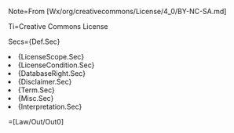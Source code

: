 Note=From [Wx/org/creativecommons/License/4_0/BY-NC-SA.md]

Ti=Creative Commons License

Secs={Def.Sec}<li>{LicenseScope.Sec}<li>{LicenseCondition.Sec}<li>{DatabaseRight.Sec}<li>{Disclaimer.Sec}<li>{Term.Sec}<li>{Misc.Sec}<li>{Interpretation.Sec}

=[Law/Out/Out0]